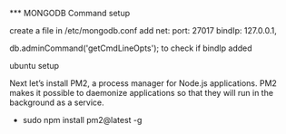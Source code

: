 
*** MONGODB Command setup

create a file in /etc/mongodb.conf
add 
net:
  port: 27017
  bindIp: 127.0.0.1,<youripaddress>


db.adminCommand('getCmdLineOpts'); 
to check if bindIp added


ubuntu setup

Next let’s install PM2, a process manager for Node.js applications. PM2 makes it possible to daemonize applications so that they will run in the background as a service.

- sudo npm install pm2@latest -g

